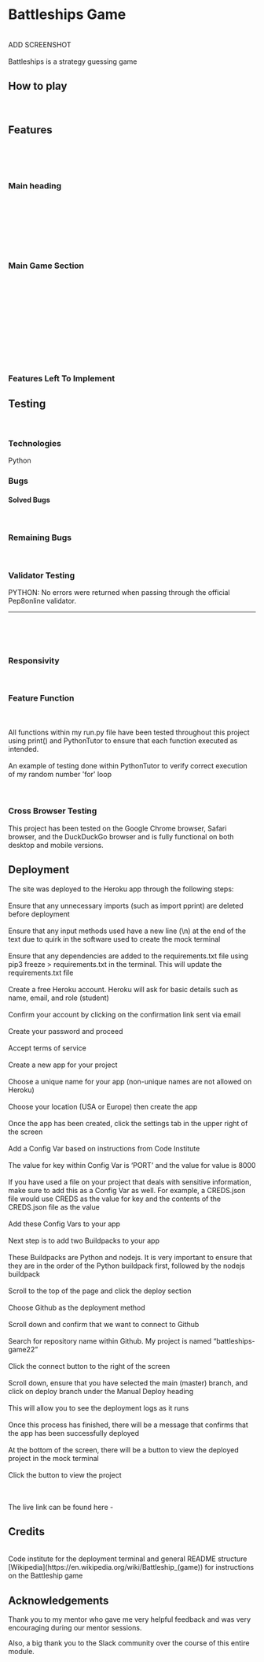 # Battleships Game
<br>
ADD SCREENSHOT
<br>
<br>
Battleships is a strategy guessing game

## How to play
<br>


## Features
<br>






<br>
<br>

### Main heading




<br>
<br>


<br>
<br>




<br>
<br>

### Main Game Section




<br>
<br>


<br>
<br>


<br>
<br>


<br>
<br>


<br>
<br>


### Features Left To Implement



## Testing
<br>

### Technologies

Python
<br>

### Bugs

#### Solved Bugs
<br>

### Remaining Bugs
<br>


### Validator Testing

PYTHON: No errors were returned when passing through the official Pep8online validator.
<br>


<hr>
<br>

<br>
<br>



### Responsivity
<br>



### Feature Function


<br>
<br>
All functions within my run.py file have been tested throughout this project using print() and PythonTutor to ensure that each function executed as intended.
<br>
<br>
An example of testing done within PythonTutor to verify correct execution of my random number 'for' loop
<br>

<br>
<br>


### Cross Browser Testing

This project has been tested on the Google Chrome browser, Safari browser, and the DuckDuckGo browser and is fully functional on both desktop and mobile versions.

## Deployment

The site was deployed to the Heroku app through the following steps:
<br>
<br>
Ensure that any unnecessary imports (such as import pprint) are deleted before deployment
<br>
<br>
Ensure that any input methods used have a new line (\n) at the end of the text due to quirk in the software used to create the mock terminal
<br>
<br>
Ensure that any dependencies are added to the requirements.txt file using pip3 freeze > requirements.txt in the terminal. This will update the requirements.txt file
<br>
<br>
Create a free Heroku account. Heroku will ask for basic details such as name, email, and role (student)
<br>
<br>
Confirm your account by clicking on the confirmation link sent via email
<br>
<br>
Create your password and proceed
<br>
<br>
Accept terms of service
<br>
<br>
Create a new app for your project
<br>
<br>
Choose a unique name for your app (non-unique names are not allowed on Heroku)
<br>
<br>
Choose your location (USA or Europe) then create the app
<br>
<br>
Once the app has been created, click the settings tab in the upper right of the screen
<br>
<br>
Add a Config Var based on instructions from Code Institute
<br>
<br>
The value for key within Config Var is ‘PORT’ and the value for value is 8000
<br>
<br>
If you have used a file on your project that deals with sensitive information, make sure to add this as a Config Var as well. For example, a CREDS.json file would use CREDS as the value for key and the contents of the CREDS.json file as the value
<br>
<br>
Add these Config Vars to your app
<br>
<br>
Next step is to add two Buildpacks to your app
<br>
<br>
These Buildpacks are Python and nodejs. It is very important to ensure that they are in the order of the Python buildpack first, followed by the nodejs buildpack
<br>
<br>
Scroll to the top of the page and click the deploy section
<br>
<br>
Choose Github as the deployment method
<br>
<br>
Scroll down and confirm that we want to connect to Github
<br>
<br>
Search for repository name within Github. My project is named “battleships-game22”
<br>
<br>
Click the connect button to the right of the screen
<br>
<br>
Scroll down, ensure that you have selected the main (master) branch, and click on deploy branch under the Manual Deploy heading
<br>
<br>
This will allow you to see the deployment logs as it runs
<br>
<br>
Once this process has finished, there will be a message that confirms that the app has been successfully deployed
<br>
<br>
At the bottom of the screen, there will be a button to view the deployed project in the mock terminal
<br>
<br>
Click the button to view the project

<br>
<br>
The live link can be found here - 

## Credits
<br>
Code institute for the deployment terminal and general README structure
<br>
[Wikipedia](https://en.wikipedia.org/wiki/Battleship_(game)) for instructions on the Battleship game




## Acknowledgements

Thank you to my mentor who gave me very helpful feedback and was very encouraging during our mentor sessions.

Also, a big thank you to the Slack community over the course of this entire module.